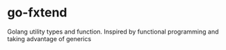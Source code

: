 # go-fxtend
Golang utility types and function. Inspired by functional programming and taking advantage of generics
